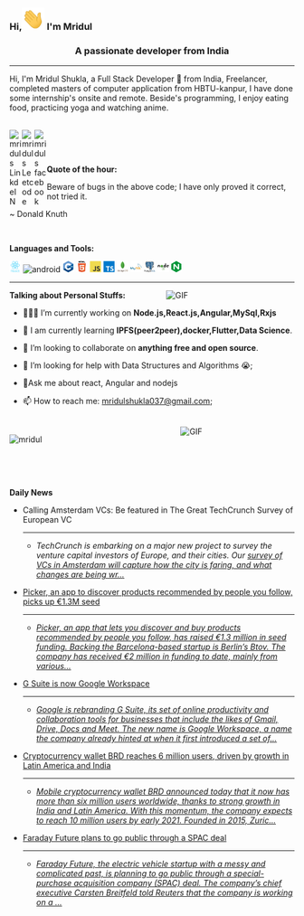 ### Hi,<img src="https://raw.githubusercontent.com/ABSphreak/ABSphreak/master/gifs/Hi.gif" width="40px" /> I'm Mridul
<h3 align="center">A passionate developer from India</h3>

<hr/>

Hi, I'm Mridul Shukla, a Full Stack Developer 🚀 from India, Freelancer, completed masters of computer application from HBTU-kanpur,
I have done some internship's onsite and remote. Beside's programming, I enjoy eating food, practicing yoga and watching anime.

<br/>
<a href="https://www.linkedin.com/in/mridul-shukla-899123174/">
  <img align="left" alt="mriduls LinkdeIN" width="22px" src="https://cdn.jsdelivr.net/npm/simple-icons@v3/icons/linkedin.svg" />
</a>
<a href="https://leetcode.com/mridul37shukla/">
  <img align="left" alt="mriduls Leetcode" width="22px" src="https://cdn.jsdelivr.net/npm/simple-icons@v3/icons/leetcode.svg" />
</a>
<a href="https://www.facebook.com/mridul.shukla.524/">
  <img align="left" alt="mriduls facebook" width="22px" src="https://img.icons8.com/dusk/64/000000/facebook-new--v2.png" />
</a>
<br/>
<pre>

</pre>

**Quote of the hour:**

Beware of bugs in the above code; I have only proved it correct, not tried it.

~ Donald Knuth
<pre>

</pre>
**Languages and Tools:**  

<p align="left"><img src="https://raw.githubusercontent.com/devicons/devicon/master/icons/react/react-original-wordmark.svg" alt="react" width="20" height="20"/> <img src="https://github.com/ReactiveX/rxjs/blob/master/docs_app/assets/Rx_Logo_S.png" alt="android" width="20" height="20"/> <img src="https://raw.githubusercontent.com/devicons/devicon/master/icons/cplusplus/cplusplus-original.svg" alt="cplusplus" width="20" height="20"/>   <img src="https://raw.githubusercontent.com/devicons/devicon/master/icons/html5/html5-original-wordmark.svg" alt="html5" width="20" height="20"/> <img src="https://raw.githubusercontent.com/devicons/devicon/master/icons/javascript/javascript-original.svg" alt="javascript" width="20" height="20"/> <img src="https://raw.githubusercontent.com/devicons/devicon/master/icons/typescript/typescript-original.svg" alt="typescript" width="20" height="20"/> <img src="https://raw.githubusercontent.com/devicons/devicon/master/icons/mongodb/mongodb-original-wordmark.svg" alt="mongodb" width="20" height="20"/> <img src="https://raw.githubusercontent.com/devicons/devicon/master/icons/mysql/mysql-original-wordmark.svg" alt="mysql" width="20" height="20"/> <img src="https://raw.githubusercontent.com/devicons/devicon/master/icons/postgresql/postgresql-original-wordmark.svg" alt="postgresql" width="20" height="20"/> <img src="https://raw.githubusercontent.com/devicons/devicon/master/icons/nodejs/nodejs-original-wordmark.svg" alt="nodejs" width="20" height="20"/> <img src="https://raw.githubusercontent.com/devicons/devicon/master/icons/nginx/nginx-original.svg" alt="nginx" width="20" height="20"/></p><p align="center"> 

<hr/>

<img align="right" alt="GIF"   width="45%" src="https://i.imgur.com/AfhCiQ7.gif"   />




**Talking about Personal Stuffs:**

- 👨🏽‍💻 I’m currently working on **Node.js,React.js,Angular,MySql,Rxjs**

- 🌱 I am currently learning **IPFS(peer2peer),docker,Flutter,Data Science**. 

- 👯 I’m looking to collaborate on **anything free and open source**.

- 🤔 I’m looking for help with Data Structures and Algorithms 😭;

- 💬Ask me about react, Angular and nodejs

- 📫 How to reach me: mridulshukla037@gmail.com;

 
<br/>
<img align="right" width="40%"  alt="GIF" src="https://media.giphy.com/media/836HiJc7pgzy8iNXCn/giphy.gif" />

<img align="left" width="55%"  src="https://github-readme-stats.vercel.app/api?username=mridul037&show_icons=true&hide_border=true" alt="mridul" /> </p>
<br/>
<br/>

<pre>


</pre>
**Daily News**
  - Calling Amsterdam VCs: Be featured in The Great TechCrunch Survey of European VC
     <hr/>
     
      - *TechCrunch is embarking on a major new project to survey the venture capital investors of Europe, and their cities. Our <a href=”https://forms.gle/k4Ji2Ch7zdrn7o2p6”>survey of VCs in Amsterdam will capture how the city is faring, and what changes are being wr…*
     
  - Picker, an app to discover products recommended by people you follow, picks up €1.3M seed
      <hr/>
      
      - *Picker, an app that lets you discover and buy products recommended by people you follow, has raised €1.3 million in seed funding. Backing the Barcelona-based startup is Berlin’s Btov. The company has received €2 million in funding to date, mainly from various…*
      
  - G Suite is now Google Workspace
      <hr/>
      
      - *Google is rebranding G Suite, its set of online productivity and collaboration tools for businesses that include the likes of Gmail, Drive, Docs and Meet. The new name is Google Workspace, a name the company already hinted at when it first introduced a set of…*
      
  - Cryptocurrency wallet BRD reaches 6 million users, driven by growth in Latin America and India
      <hr/>
      
      - *Mobile cryptocurrency wallet BRD announced today that it now has more than six million users worldwide, thanks to strong growth in India and Latin America. With this momentum, the company expects to reach 10 million users by early 2021. Founded in 2015, Zuric…*
       
  - Faraday Future plans to go public through a SPAC deal
      <hr/>
       
       - *Faraday Future, the electric vehicle startup with a messy and complicated past, is planning to go public through a special-purchase acquisition company (SPAC) deal. The company’s chief executive Carsten Breitfeld told Reuters that the company is working on a …*
      





